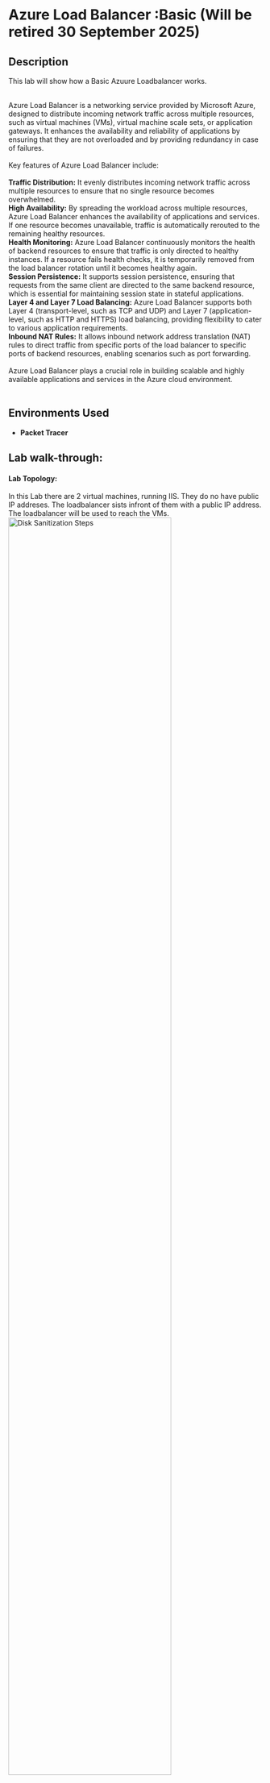 <h1>Azure Load Balancer :Basic (Will be retired 30 September 2025) </h1>

<h2>Description</h2>
This lab will show how a Basic Azuure Loadbalancer works.<br/><br />

Azure Load Balancer is a networking service provided by Microsoft Azure, designed to distribute incoming network traffic across multiple resources, such as virtual machines (VMs), virtual machine scale sets, or application gateways. It enhances the availability and reliability of applications by ensuring that they are not overloaded and by providing redundancy in case of failures.
<br /><br />
Key features of Azure Load Balancer include:
<br /><br />
<b>Traffic Distribution:</b> It evenly distributes incoming network traffic across multiple resources to ensure that no single resource becomes overwhelmed.<br />
<b>High Availability:</b> By spreading the workload across multiple resources, Azure Load Balancer enhances the availability of applications and services. If one resource becomes unavailable, traffic is automatically rerouted to the remaining healthy resources.<br />
<b>Health Monitoring:</b> Azure Load Balancer continuously monitors the health of backend resources to ensure that traffic is only directed to healthy instances. If a resource fails health checks, it is temporarily removed from the load balancer rotation until it becomes healthy again.<br />
<b>Session Persistence:</b> It supports session persistence, ensuring that requests from the same client are directed to the same backend resource, which is essential for maintaining session state in stateful applications.<br />
<b>Layer 4 and Layer 7 Load Balancing:</b> Azure Load Balancer supports both Layer 4 (transport-level, such as TCP and UDP) and Layer 7 (application-level, such as HTTP and HTTPS) load balancing, providing flexibility to cater to various application requirements.<br />
<b>Inbound NAT Rules:</b> It allows inbound network address translation (NAT) rules to direct traffic from specific ports of the load balancer to specific ports of backend resources, enabling scenarios such as port forwarding.<br /><br />
Azure Load Balancer plays a crucial role in building scalable and highly available applications and services in the Azure cloud environment.
<br/><br/>

<h2>Environments Used </h2>

- <b>Packet Tracer</b>

<h2>Lab walk-through:</h2>

<p align="center">
<h4>Lab Topology:</h4>
In this Lab there are 2 virtual machines, running IIS. They do no have public IP addreses. The loadbalancer sists infront of them with a public IP address.<br />
The loadbalancer will be used to reach the VMs.
  <br/>
<img src="https://i.imgur.com/fVLWRPj.png" height="80%" width="80%" alt="Disk Sanitization Steps"/>
<br />

<h4> Step 1:</h4>
Deploy 2 virtual machines, in the same subnet and availability set. Install IIS on both virtualmachines<br />
<img src="https://i.imgur.com/7HvkWE3.png" height="80%" width="80%" alt="Disk Sanitization Steps"/><br/>
<br />

<h4>Step 2:</h4> 
Create a NSG for the subnet and add an HTTP incoming rule to it.<br />
<img src="https://i.imgur.com/TRiQVFC.png" height="80%" width="80%" alt="Disk Sanitization Steps"/><br/>
<img src="https://i.imgur.com/WICJW4h.png" height="80%" width="80%" alt="Disk Sanitization Steps"/><br/>
<br />

<h4>Step 3:</h4> 
Deploy a Basic Load Balancer resource.<br />
Configure the font-end IP, Backend pools, Heart probes and Loadbalancing rules.<br />
<img src="https://i.imgur.com/6YEIblX.png" height="80%" width="80%" alt="Disk Sanitization Steps"/><br/>
<br />

<h4> Step 4:</h4> 
Verify that the front-end IP has been Configured.<br />
<img src="https://i.imgur.com/z4U11Tk.png" height="80%" width="80%" alt="Disk Sanitization Steps"/><br/>
<br />

<h4> Step 5:</h4> 
Go onto the front-end IP.<br />
<img src="https://i.imgur.com/PXvgi1M.png" height="80%" width="80%" alt="Disk Sanitization Steps"/><br/>
As can be seen the Loadbalancr is able to direct you to both Virtual machines.<br />
<img src="https://i.imgur.com/DpqdtdY.png" height="80%" width="80%" alt="Disk Sanitization Steps"/><br/>
<img src="https://i.imgur.com/SGdlSJm.png" height="80%" width="80%" alt="Disk Sanitization Steps"/><br/>
<br />
